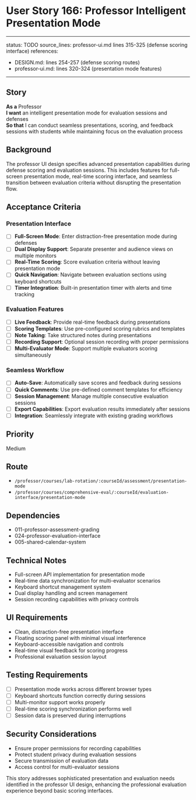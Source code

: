 # User Story 166: Professor Intelligent Presentation Mode

---
status: TODO
source_lines: professor-ui.md lines 315-325 (defense scoring interface)
references:
  - DESIGN.md: lines 254-257 (defense scoring routes)
  - professor-ui.md: lines 320-324 (presentation mode features)
---

## Story
**As a** Professor  
**I want** an intelligent presentation mode for evaluation sessions and defenses  
**So that** I can conduct seamless presentations, scoring, and feedback sessions with students while maintaining focus on the evaluation process

## Background
The professor UI design specifies advanced presentation capabilities during defense scoring and evaluation sessions. This includes features for full-screen presentation mode, real-time scoring interface, and seamless transition between evaluation criteria without disrupting the presentation flow.

## Acceptance Criteria

### Presentation Interface
- [ ] **Full-Screen Mode**: Enter distraction-free presentation mode during defenses
- [ ] **Dual Display Support**: Separate presenter and audience views on multiple monitors
- [ ] **Real-Time Scoring**: Score evaluation criteria without leaving presentation mode
- [ ] **Quick Navigation**: Navigate between evaluation sections using keyboard shortcuts
- [ ] **Timer Integration**: Built-in presentation timer with alerts and time tracking

### Evaluation Features
- [ ] **Live Feedback**: Provide real-time feedback during presentations
- [ ] **Scoring Templates**: Use pre-configured scoring rubrics and templates
- [ ] **Note Taking**: Take structured notes during presentations
- [ ] **Recording Support**: Optional session recording with proper permissions
- [ ] **Multi-Evaluator Mode**: Support multiple evaluators scoring simultaneously

### Seamless Workflow
- [ ] **Auto-Save**: Automatically save scores and feedback during sessions
- [ ] **Quick Comments**: Use pre-defined comment templates for efficiency
- [ ] **Session Management**: Manage multiple consecutive evaluation sessions
- [ ] **Export Capabilities**: Export evaluation results immediately after sessions
- [ ] **Integration**: Seamlessly integrate with existing grading workflows

## Priority
Medium

## Route
- `/professor/courses/lab-rotation/:courseId/assessment/presentation-mode`
- `/professor/courses/comprehensive-eval/:courseId/evaluation-interface/presentation-mode`

## Dependencies
- 011-professor-assessment-grading
- 024-professor-evaluation-interface
- 005-shared-calendar-system

## Technical Notes
- Full-screen API implementation for presentation mode
- Real-time data synchronization for multi-evaluator scenarios
- Keyboard shortcut management system
- Dual display handling and screen management
- Session recording capabilities with privacy controls

## UI Requirements
- Clean, distraction-free presentation interface
- Floating scoring panel with minimal visual interference
- Keyboard-accessible navigation and controls
- Real-time visual feedback for scoring progress
- Professional evaluation session layout

## Testing Requirements
- [ ] Presentation mode works across different browser types
- [ ] Keyboard shortcuts function correctly during sessions
- [ ] Multi-monitor support works properly
- [ ] Real-time scoring synchronization performs well
- [ ] Session data is preserved during interruptions

## Security Considerations
- Ensure proper permissions for recording capabilities
- Protect student privacy during evaluation sessions
- Secure transmission of evaluation data
- Access control for multi-evaluator sessions

This story addresses sophisticated presentation and evaluation needs identified in the professor UI design, enhancing the professional evaluation experience beyond basic scoring interfaces.